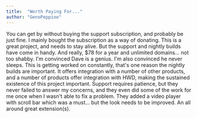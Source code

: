 ```yaml
---
title:  "Worth Paying For..."
author: "GenoPeppino"
---
```

You can get by without buying the support subscription, and probably be just fine. I mainly bought the subscription as a way of donating. This is a great project, and needs to stay alive. But the support and nightly builds have come in handy. And really, $78 for a year and unlimited domains... not too shabby. I'm convinced Dave is a genius. I'm also convinced he never sleeps. This is getting worked on constantly, that's one reason the nightly builds are important. It offers integration with a number of other products, and a number of products offer integration with HWD, making the sustained existence of this project important. Support requires patience, but they never failed to answer my concerns, and they even did some of the work for me once when I wasn't able to fix a problem. They added a video player with scroll bar which was a must... but the look needs to be improved. An all around great extension(s).